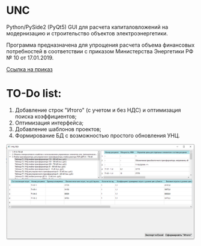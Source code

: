 # UNC
Python/PySide2 (PyQt5) GUI для расчета капиталовложений на модернизацию и строительство объектов электроэнергетики.

Программа предназначена для упрощения расчета объема финансовых потребностей в соответствии с приказом Министерства Энергетики РФ № 10 от 17.01.2019.

[Ссылка на приказ](https://minenergo.gov.ru/node/13918)

# TO-Do list: 
1) Добавление строк "Итого" (с учетом и без НДС) и оптимизация поиска коэффициентов;
2) Оптимизация интерфейса;
3) Добавление шаблонов проектов;
4) Формирование БД с возможностью простого обновления УНЦ.

![Alt text](https://github.com/Mal-lab/UNC/blob/main/MainWindow_new.png)
